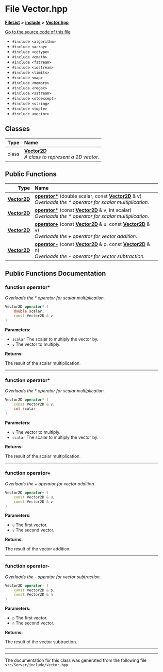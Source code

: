 

# File Vector.hpp



[**FileList**](files.md) **>** [**include**](dir_fb85385106f6152c3d8f4b6fd945aed6.md) **>** [**Vector.hpp**](Server_2include_2Vector_8hpp.md)

[Go to the source code of this file](Server_2include_2Vector_8hpp_source.md)



* `#include <algorithm>`
* `#include <array>`
* `#include <cctype>`
* `#include <cmath>`
* `#include <fstream>`
* `#include <iostream>`
* `#include <limits>`
* `#include <map>`
* `#include <memory>`
* `#include <regex>`
* `#include <sstream>`
* `#include <stdexcept>`
* `#include <string>`
* `#include <tuple>`
* `#include <vector>`















## Classes

| Type | Name |
| ---: | :--- |
| class | [**Vector2D**](classVector2D.md) <br>_A class to represent a 2D vector._  |






















## Public Functions

| Type | Name |
| ---: | :--- |
|  [**Vector2D**](classVector2D.md) | [**operator\***](#function-operator) (double scalar, const [**Vector2D**](classVector2D.md) & v) <br>_Overloads the \* operator for scalar multiplication._  |
|  [**Vector2D**](classVector2D.md) | [**operator\***](#function-operator_1) (const [**Vector2D**](classVector2D.md) & v, int scalar) <br>_Overloads the \* operator for scalar multiplication._  |
|  [**Vector2D**](classVector2D.md) | [**operator+**](#function-operator_2) (const [**Vector2D**](classVector2D.md) & u, const [**Vector2D**](classVector2D.md) & v) <br>_Overloads the + operator for vector addition._  |
|  [**Vector2D**](classVector2D.md) | [**operator-**](#function-operator_3) (const [**Vector2D**](classVector2D.md) & p, const [**Vector2D**](classVector2D.md) & n) <br>_Overloads the - operator for vector subtraction._  |




























## Public Functions Documentation




### function operator\* 

_Overloads the \* operator for scalar multiplication._ 
```C++
Vector2D operator* (
    double scalar,
    const Vector2D & v
) 
```





**Parameters:**


* `scalar` The scalar to multiply the vector by. 
* `v` The vector to multiply. 



**Returns:**

The result of the scalar multiplication. 





        

<hr>



### function operator\* 

_Overloads the \* operator for scalar multiplication._ 
```C++
Vector2D operator* (
    const Vector2D & v,
    int scalar
) 
```





**Parameters:**


* `v` The vector to multiply. 
* `scalar` The scalar to multiply the vector by. 



**Returns:**

The result of the scalar multiplication. 





        

<hr>



### function operator+ 

_Overloads the + operator for vector addition._ 
```C++
Vector2D operator+ (
    const Vector2D & u,
    const Vector2D & v
) 
```





**Parameters:**


* `u` The first vector. 
* `v` The second vector. 



**Returns:**

The result of the vector addition. 





        

<hr>



### function operator- 

_Overloads the - operator for vector subtraction._ 
```C++
Vector2D operator- (
    const Vector2D & p,
    const Vector2D & n
) 
```





**Parameters:**


* `p` The first vector. 
* `n` The second vector. 



**Returns:**

The result of the vector subtraction. 





        

<hr>

------------------------------
The documentation for this class was generated from the following file `src/Server/include/Vector.hpp`

